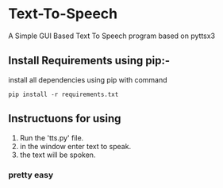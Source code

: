 # Text-To-Speech
A Simple GUI Based Text To Speech program based on pyttsx3


## Install Requirements using pip:-
install all dependencies using pip with command

```pip install -r requirements.txt```

## Instructuons for using
1. Run the 'tts.py' file.
2. in the window enter text to speak.
3. the text will be spoken.

### pretty easy
